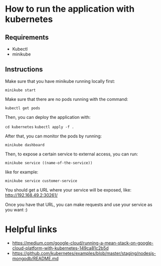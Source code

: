 # How to run the application with kubernetes

## Requirements

- Kubectl
- minikube

## Instructions

Make sure that you have minikube running locally first:

``` minikube start ```

Make sure that there are no pods running with the command:

``` kubectl get pods ```

Then, you can deploy the application with:

``` cd kubernetes ```
``` kubectl apply -f . ```

After that, you can monitor the pods by running:

``` minikube dashboard ```


Then, to expose a certain service to external access, you can run:

``` minikube service ((name-of-the-service)) ```

like for example:

``` minikube service customer-service ```

You should get a URL where your service will be exposed, like: http://192.168.49.2:30261/

Once you have that URL, you can make requests and use your service as you want :)


# Helpful links

- https://medium.com/google-cloud/running-a-mean-stack-on-google-cloud-platform-with-kubernetes-149ca81c2b5d
- https://github.com/kubernetes/examples/blob/master/staging/nodesjs-mongodb/README.md
